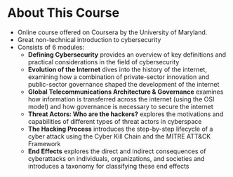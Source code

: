 # About This Course
- Online course offered on Coursera by the University of Maryland.
- Great non-technical introduction to cybersecurity
- Consists of 6 modules:
	- **Defining Cybersecurity** provides an overview of key definitions and practical considerations in the field of cybersecurity
	- **Evolution of the Internet** dives into the history of the internet, examining how a combination of private-sector innovation and public-sector governance shaped the development of the internet
	- **Global Telecommunications Architecture & Governance** examines how information is transferred across the internet (using the OSI model) and how governance is necessary to secure the internet
	- **Threat Actors: Who are the hackers?** explores the motivations and capabilities of different types of threat actors in cyberspace
	- **The Hacking Process** introduces the step-by-step lifecycle of a cyber attack using the Cyber Kill Chain and the MITRE ATT&CK Framework
	- **End Effects** explores the direct and indirect consequences of cyberattacks on individuals, organizations, and societies and introduces a taxonomy for classifying these end effects 



